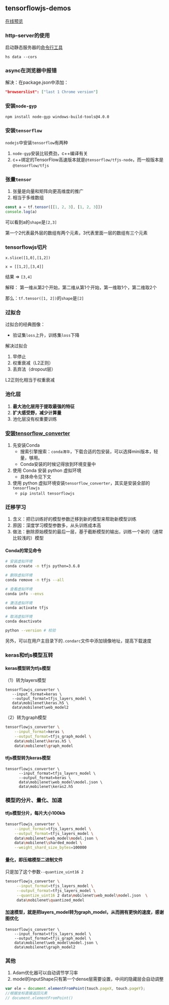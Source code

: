 ## tensorflowjs-demos

[在线预览]()

### http-server的使用

启动静态服务器的[命令行工具](https://www.npmjs.com/package/http-server)

```
hs data --cors
```


### async在浏览器中报错

解决：在package.json中添加：

```json
"browserslist": ["last 1 Chrome version"]
```

### 安装`node-gyp`

```bash
npm install node-gyp windows-build-tools@4.0.0
```


### 安装`tensorflow`

`nodejs`中安装`tensorflow`有两种

1. `node-gyp`安装比较费劲，c++编译有关
2. c++绑定的TensorFlow高速版本就是`@tensorflow/tfjs-node`，而一般版本是`@tensorflow/tfjs`


### 张量`tensor`

1. 张量是向量和矩阵向更高维度的推广
2. 相当于多维数组

```js
const a = tf.tensor([[1, 2, 3], [1, 2, 3]])
console.log(a) 
```
可以看到a的`shape`是`[2,3]`

第一个2代表最外层的数组有两个元素，3代表里面一层的数组有三个元素


### tensorflowjs切片
```
x.slice([1,0],[1,2])

x = [[1,2],[3,4]]
```

结果 => `[3,4]`

解释：
第一维从第2个开始，第二维从第1个开始，第一维取1个，第二维取2个

那么：`tf.tensor([1, 2])`的`shape`是`[2]`


### 过拟合

过拟合的经典图像：

- 验证集`loss`上升，训练集`loss`下降


解决过拟合

1. 早停止
2. 权重衰减（L2正则）
3. 丢弃法（dropout层）

L2正则化相当于权重衰减




### 池化层

1. **最大池化层用于提取最强的特征**
2. **扩大感受野，减少计算量**
3. 池化层没有权重要训练

### [安装tensorflow_converter](https://github.com/tensorflow/tfjs/tree/master/tfjs-converter)

1. 先安装Conda
   - 搜索引擎搜索：`conda清华`，下载合适的包安装，可以选择mini版本，轻量，够用。
   - Conda安装的时候记得放到环境变量中
2. 使用 Conda 安装 python 虚拟环境
   - 具体命令见下文
3. 使用 python 虚拟环境安装`tensorflow_converter`，其实是安装全部的`tensorflowjs`
   - `pip install tensorflowjs` 


### 迁移学习

1. 含义：把已训练好的模型参数迁移到新的模型来帮助新模型训练
2. 原因：深度学习模型参数多，从头训练成本高
3. 做法：删除原始模型的最后一层，基于截断模型的输出，训练一个新的（通常比较浅的）模型




#### Conda的常见命令

```bash
# 安装虚拟环境
conda create -n tfjs python=3.6.8  

# 删除虚拟环境
conda remove -n tfjs --all 

# 查看虚拟环境
conda info --envs 

# 激活虚拟环境
conda activate tfjs 

# 取消虚拟环境
conda deactivate 
```

```bash
python --version # 校验
```

另外，可以在用户主目录下的`.condarc`文件中添加镜像地址，提高下载速度

### keras和tfjs模型互转

#### keras模型转为tfjs模型

（1）转为layers模型
```
tensorflowjs_converter \
   --input_format=keras \
   --output_format=tfjs_layers_model \
   data\mobilenet\keras.h5 \
   data\mobilenet\web_model2 
```


（2）转为graph模型

```bash
tensorflowjs_converter \
    --input_format=keras \
    --output_format=tfjs_graph_model \
    data\mobilenet\keras.h5 \
    data\mobilenet\graph_model
```

#### tfjs模型转为keras模型

```
tensorflowjs_converter \
      --input_format=tfjs_layers_model \
      --output_format=keras \
      data\mobilenet\web_model\model.json \
      data\mobilenet\keras2.h5 
```




### 模型的分片、量化、加速

#### tfjs模型分片，每片大小100kb

```bash
tensorflowjs_converter \
    --input_format=tfjs_layers_model \
    --output_format=tfjs_layers_model \
    data\mobilenet\web_model\model.json \
    data\mobilenet\sharded_model \
    --weight_shard_size_bytes=100000 
```

#### 量化，即压缩模型二进制文件

只是加了这个参数`--quantize_uint16 2`


```bash
tensorflowjs_converter \
     --input_format=tfjs_layers_model \
     --output_format=tfjs_layers_model \
     --quantize_uint16 2 data\mobilenet\web_model\model.json  \
     data\mobilenet\quantized_model
```

#### 加速模型，就是把layers_model转为graph_model，从而拥有更快的速度，感谢图优化

```
tensorflowjs_converter \
    --input_format=tfjs_layers_model \
    --output_format=tfjs_graph_model \
    data\mobilenet\web_model\model.json \  
    data\mobilenet\graph_model2
```

### 其他

1. Adam优化器可以自动调节学习率
2. model的inputShape只有第一个dense层需要设置，中间的隐藏层会自动调整


```js
var ele = document.elementFromPoint(touch.pageX, touch.pageY);   
//根据坐标直接返回元素
// document.elementFromPoint()
```